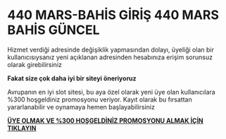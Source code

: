 # 440 MARS-BAHİS GİRİŞ 440 MARS BAHİS GÜNCEL

Hizmet verdiği adresinde değişiklik yapmasından dolayı, üyeliği olan bir kullanıcısıysanız yeni açıklanan adresinden hesabınıza erişim sorunsuz olarak girebilirsiniz

**Fakat size çok daha iyi bir siteyi öneriyoruz**

Avrupanın en iyi slot sitesi, bu aya özel olarak yeni üye olan kullanıcılara %300 hoşgeldiniz promosyonu veriyor. Kayıt olarak bu fırsattan yararlanabilir ve oynamaya hemen başlayabilirsiniz

[**ÜYE OLMAK VE %300 HOŞGELDİNİZ PROMOSYONU ALMAK İÇİN TIKLAYIN**](https://cutt.ly/eeJYodP2)
